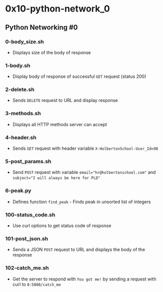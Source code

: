 # 0x10-python-network_0

## Python Networking #0
### 0-body_size.sh
* Displays size of the body of response

### 1-body.sh
* Display body of response of successful `GET` request (status 200)

### 2-delete.sh
* Sends `DELETE` request to URL and display response

### 3-methods.sh
* Displays all HTTP methods server can accept

### 4-header.sh
* Sends `GET` request with header variable `X-HolbertonSchool-User_Id=98`

### 5-post_params.sh
* Send `POST` request with variable `email="hr@holbertonschool.com"` and `subject="I will always be here for PLD"`

### 6-peak.py
* Defines function `find_peak` - Finds peak in unsorted list of integers
### 100-status_code.sh
* Use curl options to get status code of response

### 101-post_json.sh
* Sends a JSON `POST` request to URL and displays the body of the response

### 102-catch_me.sh
* Get the server to respond with `You got me!` by sending a request with curl to `0:5000/catch_me`

